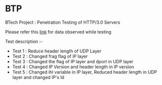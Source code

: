 # BTP
BTech Project : Penetration Testing of HTTP/3.0 Servers

Please refer this [link](https://docs.google.com/spreadsheets/d/1ZE054cPGCeKJPBYxYVIoUHg8xfsUcd1ONLdCBlewVqs/edit?usp=sharing) for data observed while testing 

Test description :-

* Test 1 : Reduce header length of UDP Layer
* Test 2 : Changed frag flag of IP layer
* Test 3 : Changed the flag of IP layer and dport in UDP layer
* Test 4 : Changed IP Version and header length in IP version
* Test 5 : Changed ihl variable in IP layer, Reduced header length in UDP layer and changed IP's Id
